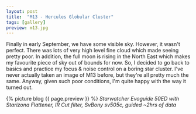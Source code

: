 ```yaml
---
layout: post
title:  "M13 - Hercules Globular Cluster"
tags: [gallery]
preview: m13.jpg
---
```

Finally in early September, we have some visible sky. However, it wasn't perfect. There was lots of very high level fine cloud which made seeing pretty poor. In addition, the full moon is rising in the North East which makes my favourite piece of sky out of bounds for now. So, I decided to go back to basics and practice my focus & noise control on a boring star cluster. I've never actually taken an image of M13 before, but they're all pretty much the same. Anyway, given such poor conditions, I'm quite happy with the way it turned out.

{% picture blog {{ page.preview }} %}
_Starwatcher Evoguide 50ED with Starizona Flattener, IR Cut filter, SvBony sv505c, guided ~2hrs of data_

